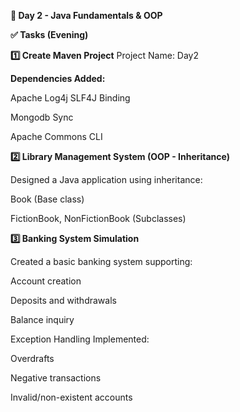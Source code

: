 **📅 Day 2 - Java Fundamentals & OOP**


**✅ Tasks (Evening)**

**1️⃣ Create Maven Project**
Project Name: Day2<regno>

**Dependencies Added:**

Apache Log4j SLF4J Binding

Mongodb Sync

Apache Commons CLI


**2️⃣ Library Management System (OOP - Inheritance)**

Designed a Java application using inheritance:

Book (Base class)

FictionBook, NonFictionBook (Subclasses)

**3️⃣ Banking System Simulation**

Created a basic banking system supporting:

Account creation

Deposits and withdrawals

Balance inquiry

Exception Handling Implemented:

Overdrafts

Negative transactions

Invalid/non-existent accounts
